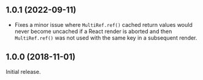 ## 1.0.1 (2022-09-11)

- Fixes a minor issue where `MultiRef.ref()` cached return values would never become uncached if a React render is aborted and then `MultiRef.ref()` was not used with the same key in a subsequent render.

## 1.0.0 (2018-11-01)

Initial release.

